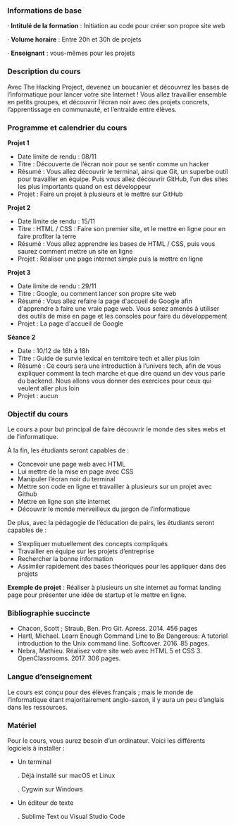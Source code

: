 ### **Informations de base**
·  **Intitulé de la formation** : Initiation au code pour créer son propre site web

·  **Volume horaire** : Entre 20h et 30h de projets

·  **Enseignant** : vous-mêmes pour les projets

### **Description du cours**
Avec The Hacking Project, devenez un boucanier et découvrez les bases de l’informatique pour lancer votre site Internet !
Vous allez travailler ensemble en petits groupes, et découvrir l’écran noir avec des projets concrets, l’apprentissage en communauté, et l’entraide entre élèves.

### **Programme et calendrier du cours**
**Projet 1**

- Date limite de rendu : 08/11
- Titre : Découverte de l’écran noir pour se sentir comme un hacker
- Résumé : Vous allez découvrir le terminal, ainsi que Git, un superbe outil pour travailler en équipe. Puis vous allez découvrir GitHub, l’un des sites les plus importants quand on est développeur
- Projet : Faire un projet à plusieurs et le mettre sur GitHub

**Projet 2**

- Date limite de rendu : 15/11
- Titre : HTML / CSS : Faire son premier site, et le mettre en ligne pour en faire profiter la terre
- Résumé : Vous allez apprendre les bases de HTML / CSS, puis vous saurez comment mettre un site en ligne
- Projet : Réaliser une page internet simple puis la mettre en ligne

**Projet 3**

- Date limite de rendu : 29/11
- Titre : Google, ou comment lancer son propre site web
- Résumé : Vous allez refaire la page d'accueil de Google afin d'apprendre à faire une vraie page web. Vous serez amenés à utiliser des outils de mise en page et les consoles pour faire du développement
- Projet : La page d'accueil de Google

**Séance 2**

- Date : 10/12 de 16h à 18h
- Titre : Guide de survie lexical en territoire tech et aller plus loin
- Résumé : Ce cours sera une introduction à l’univers tech, afin de vous expliquer comment la tech marche et que dire quand un dev vous parle du backend. Nous allons vous donner des exercices pour ceux qui veulent aller plus loin
- Projet : aucun

### **Objectif du cours**
Le cours a pour but principal de faire découvrir le monde des sites webs et de l’informatique.

À la fin, les étudiants seront capables de :

- Concevoir une page web avec HTML
- Lui mettre de la mise en page avec CSS
- Manipuler l’écran noir du terminal
- Mettre son code en ligne et travailler à plusieurs sur un projet avec Github
- Mettre en ligne son site internet
- Découvrir le monde merveilleux du jargon de l’informatique

De plus, avec la pédagogie de l’éducation de pairs, les étudiants seront capables de :

- S’expliquer mutuellement des concepts compliqués
- Travailler en équipe sur les projets d’entreprise
- Rechercher la bonne information
- Assimiler rapidement des bases théoriques pour les appliquer dans des projets

**Exemple de projet** : Réaliser à plusieurs un site internet au format landing page pour présenter une idée de startup et le mettre en ligne.

### **Bibliographie succincte**
- Chacon, Scott ; Straub, Ben. Pro Git. Apress. 2014. 456 pages
- Hartl, Michael. Learn Enough Command Line to Be Dangerous: A tutorial introduction to the Unix command line. Softcover. 2016. 85 pages.
- Nebra, Mathieu. Réalisez votre site web avec HTML 5 et CSS 3. OpenClassrooms. 2017. 306 pages.

### **Langue d’enseignement**
Le cours est conçu pour des élèves français ; mais le monde de l’informatique étant majoritairement anglo-saxon, il y aura un peu d’anglais dans les ressources.

### **Matériel**
Pour le cours, vous aurez besoin d’un ordinateur. Voici les différents logiciels à installer :

- Un terminal
    
    . Déjà installé sur macOS et Linux
    
    . Cygwin sur Windows

- Un éditeur de texte
    
    . Sublime Text ou Visual Studio Code

